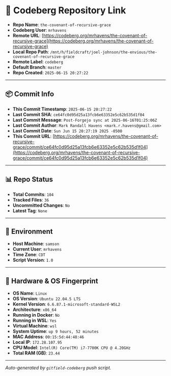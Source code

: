 # 🔗 Codeberg Repository Link

- **Repo Name**: `the-covenant-of-recursive-grace`
- **Codeberg User**: `mrhavens`
- **Remote URL**: [https://codeberg.org/mrhavens/the-covenant-of-recursive-grace](https://codeberg.org/mrhavens/the-covenant-of-recursive-grace)
- **Local Repo Path**: `/mnt/h/fieldcraft/joel-johnson/the-envious/the-covenant-of-recursive-grace`
- **Remote Label**: `codeberg`
- **Default Branch**: `master`
- **Repo Created**: `2025-06-15 20:27:22`

---

## 📦 Commit Info

- **This Commit Timestamp**: `2025-06-15 20:27:22`
- **Last Commit SHA**: `ce64fc0d95d25a13fcb6e63352e5c62b535d1f04`
- **Last Commit Message**: `Post-Forgejo sync at 2025-06-16T01:25:06Z`
- **Last Commit Author**: `Mark Randall Havens <mark.r.havens@gmail.com>`
- **Last Commit Date**: `Sun Jun 15 20:27:19 2025 -0500`
- **This Commit URL**: [https://codeberg.org/mrhavens/the-covenant-of-recursive-grace/commit/ce64fc0d95d25a13fcb6e63352e5c62b535d1f04](https://codeberg.org/mrhavens/the-covenant-of-recursive-grace/commit/ce64fc0d95d25a13fcb6e63352e5c62b535d1f04)

---

## 📊 Repo Status

- **Total Commits**: `104`
- **Tracked Files**: `36`
- **Uncommitted Changes**: `No`
- **Latest Tag**: `None`

---

## 🧭 Environment

- **Host Machine**: `samson`
- **Current User**: `mrhavens`
- **Time Zone**: `CDT`
- **Script Version**: `1.0`

---

## 🧬 Hardware & OS Fingerprint

- **OS Name**: `Linux`
- **OS Version**: `Ubuntu 22.04.5 LTS`
- **Kernel Version**: `6.6.87.1-microsoft-standard-WSL2`
- **Architecture**: `x86_64`
- **Running in Docker**: `No`
- **Running in WSL**: `Yes`
- **Virtual Machine**: `wsl`
- **System Uptime**: `up 9 hours, 52 minutes`
- **MAC Address**: `00:15:5d:44:48:46`
- **Local IP**: `172.28.107.95`
- **CPU Model**: `Intel(R) Core(TM) i7-7700K CPU @ 4.20GHz`
- **Total RAM (GB)**: `23.44`

---

_Auto-generated by `gitfield-codeberg` push script._
